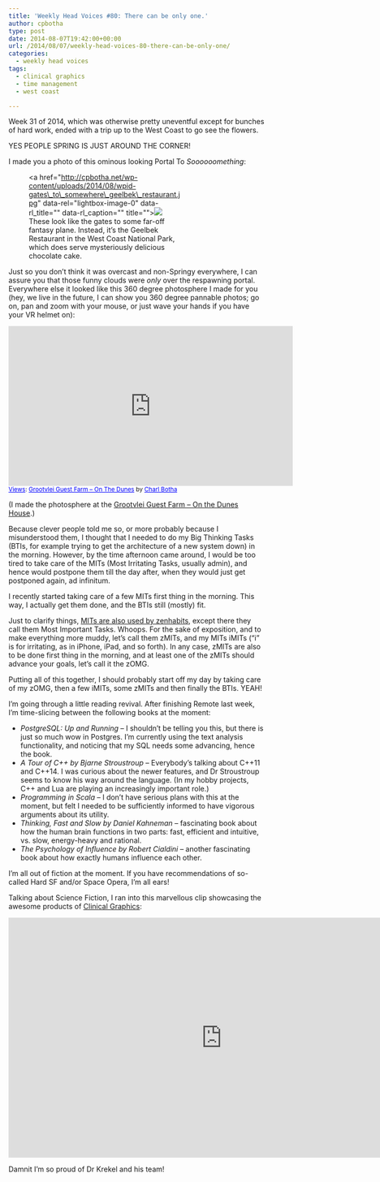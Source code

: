 ```yaml
---
title: 'Weekly Head Voices #80: There can be only one.'
author: cpbotha
type: post
date: 2014-08-07T19:42:00+00:00
url: /2014/08/07/weekly-head-voices-80-there-can-be-only-one/
categories:
  - weekly head voices
tags:
  - clinical graphics
  - time management
  - west coast

---
```

Week 31 of 2014, which was otherwise pretty uneventful except for bunches of hard work, ended with a trip up to the West Coast to go see the flowers. 

YES PEOPLE SPRING IS JUST AROUND THE CORNER! 

I made you a photo of this ominous looking Portal To _Soooooomething_: <figure style="width: 300px" class="wp-caption alignnone"><a href="http://cpbotha.net/wp-content/uploads/2014/08/wpid-gates\_to\_somewhere\_geelbek\_restaurant.jpg" data-rel="lightbox-image-0" data-rl\_title="" data-rl\_caption="" title="">![][1]</a><figcaption class="wp-caption-text">These look like the gates to some far-off fantasy plane. Instead, it&#8217;s the Geelbek Restaurant in the West Coast National Park, which does serve mysteriously delicious chocolate cake.</figcaption></figure> 

Just so you don&#8217;t think it was overcast and non-Springy everywhere, I can assure you that those funny clouds were _only_ over the respawning portal. Everywhere else it looked like this 360 degree photosphere I made for you (hey, we live in the future, I can show you 360 degree pannable photos; go on, pan and zoom with your mouse, or just wave your hands if you have your VR helmet on): 

<iframe width="560" height="315" frameborder="0" scrolling="no" marginheight="0" marginwidth="0" src="https://maps.google.com/maps?layer=c&panoid=MtsQV45TJD8AAAQfCSmvhA&ie=UTF8&source=embed&output=svembed&cbp=13%2C16.972399999999993%2C%2C0%2C0"></iframe>

<div>
  <small><a href="https://www.google.com/maps/views/" style="color:#0000FF; text-align:left">Views</a>: <a href="https://www.google.com/maps/views/view/102438662851504788261/gphoto/6044908835702411618" style="color:#0000FF; text-align:left">Grootvlei Guest Farm &#8211; On The Dunes</a> by <a href="https://www.google.com/maps/views/profile/102438662851504788261" style="color:#0000FF; text-align:left">Charl Botha</a></small>
</div>

(I made the photosphere at the [Grootvlei Guest Farm &#8211; On the Dunes House][2].) 

Because clever people told me so, or more probably because I misunderstood them, I thought that I needed to do my Big Thinking Tasks (BTIs, for example trying to get the architecture of a new system down) in the morning. However, by the time afternoon came around, I would be too tired to take care of the MITs (Most Irritating Tasks, usually admin), and hence would postpone them till the day after, when they would just get postponed again, ad infinitum. 

I recently started taking care of a few MITs first thing in the morning. This way, I actually get them done, and the BTIs still (mostly) fit. 

Just to clarify things, [MITs are also used by zenhabits][3], except there they call them Most Important Tasks. Whoops. For the sake of exposition, and to make everything more muddy, let&#8217;s call them zMITs, and my MITs iMITs (&#8220;i&#8221; is for irritating, as in iPhone, iPad, and so forth). In any case, zMITs are also to be done first thing in the morning, and at least one of the zMITs should advance your goals, let&#8217;s call it the zOMG. 

Putting all of this together, I should probably start off my day by taking care of my zOMG, then a few iMITs, some zMITs and then finally the BTIs. YEAH! 

I&#8217;m going through a little reading revival. After finishing Remote last week, I&#8217;m time-slicing between the following books at the moment: 

<ul class="org-ul">
  <li>
    <i>PostgreSQL: Up and Running</i> &#8211; I shouldn&#8217;t be telling you this, but there is just so much wow in Postgres. I&#8217;m currently using the text analysis functionality, and noticing that my SQL needs some advancing, hence the book.
  </li>
  <li>
    <i>A Tour of C++ by Bjarne Stroustroup</i> &#8211; Everybody&#8217;s talking about C++11 and C++14. I was curious about the newer features, and Dr Stroustroup seems to know his way around the language. (In my hobby projects, C++ and Lua are playing an increasingly important role.)
  </li>
  <li>
    <i>Programming in Scala</i> &#8211; I don&#8217;t have serious plans with this at the moment, but felt I needed to be sufficiently informed to have vigorous arguments about its utility.
  </li>
  <li>
    <i>Thinking, Fast and Slow by Daniel Kahneman</i> &#8211; fascinating book about how the human brain functions in two parts: fast, efficient and intuitive, vs. slow, energy-heavy and rational.
  </li>
  <li>
    <i>The Psychology of Influence by Robert Cialdini</i> &#8211; another fascinating book about how exactly humans influence each other.
  </li>
</ul>

I&#8217;m all out of fiction at the moment. If you have recommendations of so-called Hard SF and/or Space Opera, I&#8217;m all ears! 

Talking about Science Fiction, I ran into this marvellous clip showcasing the awesome products of [Clinical Graphics][4]: 

<div class="jetpack-video-wrapper">
  <span class="embed-youtube" style="text-align:center; display: block;"><iframe class='youtube-player' type='text/html' width='840' height='473' src='https://www.youtube.com/embed/HvjkDiJ92BE?version=3&#038;rel=1&#038;fs=1&#038;autohide=2&#038;showsearch=0&#038;showinfo=1&#038;iv_load_policy=1&#038;wmode=transparent' allowfullscreen='true' style='border:0;'></iframe></span>
</div>

Damnit I&#8217;m so proud of Dr Krekel and his team!

 [1]: http://cpbotha.net/wp-content/uploads/2014/08/wpid-gates_to_somewhere_geelbek_restaurant-300x225.jpg
 [2]: http://www.grootvleiguestfarm.co.za/gallery_on_the_dunes.htm
 [3]: http://zenhabits.net/purpose-your-day-most-important-task/
 [4]: https://www.clinicalgraphics.com/